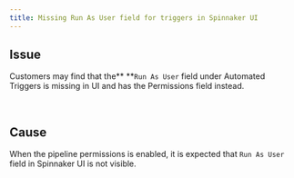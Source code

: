 ```yaml
---
title: Missing Run As User field for triggers in Spinnaker UI
---
```


## Issue
Customers may find that the** **```Run As User``` field under Automated Triggers is missing in UI and has the Permissions field instead.

 

## Cause
When the pipeline permissions is enabled, it is expected that ```Run As User``` field in Spinnaker UI is not visible.


